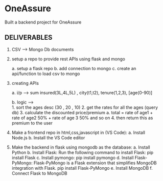 # OneAssure
Built a backend project for OneAssure
## DELIVERABLES
1. CSV --> Mongo Db documents

2. setup a repo to provide rest APIs using flask and mongo 

    a. setup a flask repo 
    b. add connection to mongo
    c. create an api/function to load csv to mongo 

3. creating APIs
     
    a. i/p --> 
        sum insured(3L,4L,5L) , city(t1,t2), tenure(1,2,3), [age(0-90)] 

    b. logic -->  
        1. sort the ages desc  (30 , 20 , 10)
        2. get the rates for all the ages (query db)
        3. calculate the discounted price/premium
            a. total = rate of age1 + rate of age2 50%  + rate of age 3 50% and so on 
        4. then return this as premium to the user 

4. Make a frontend repo in html,css,javascript in (VS Code):
   a. Install Node.js
   b. Install the VS Code editor

5. Make the backend in flask using mongodb as the database:
   a. Install Python
   b. Install Flask: Run the following command to install Flask:
      pip install Flask
   c. Install pymongo:
      pip install pymongo
   d. Install Flask-PyMongo: Flask-PyMongo is a Flask extension that simplifies MongoDB integration with Flask. 
      pip install Flask-PyMongo
   e. Install MongoDB
   f. Connect Flask to MongoDB
   


